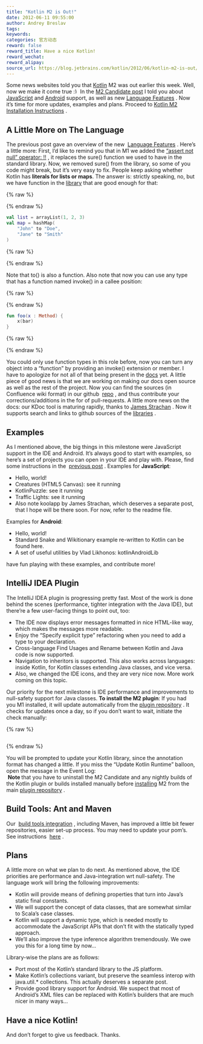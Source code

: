 ```yaml
---
title: "Kotlin M2 is Out!"
date: 2012-06-11 09:55:00
author: Andrey Breslav
tags:
keywords:
categories: 官方动态
reward: false
reward_title: Have a nice Kotlin!
reward_wechat:
reward_alipay:
source_url: https://blog.jetbrains.com/kotlin/2012/06/kotlin-m2-is-out/
---
```


Some news websites told you that  [Kotlin](http://kotlin.jetbrains.org)  M2 was out earlier this week. Well, now we make it come true <img alt=":)" class="wp-smiley" data-recalc-dims="1" src="https://i2.wp.com/blog.jetbrains.com/kotlin/wp-includes/images/smilies/simple-smile.png?w=640&amp;ssl=1" style="height: 1em; max-height: 1em;"/>
In the  [M2 Candidate post](http://blog.jetbrains.com/kotlin/2012/06/kotlin-m2-candidate/)  I told you about  [JavaScript](http://blog.jetbrains.com/kotlin/2012/06/kotlin-m2-candidate/#js)  and  [Android](http://blog.jetbrains.com/kotlin/2012/06/kotlin-m2-candidate/#android)  support, as well as new  [Language Features](http://blog.jetbrains.com/kotlin/2012/06/kotlin-m2-candidate/#language) . Now it’s time for more updates, examples and plans.
Proceed to  [Kotlin M2 Installation Instructions](http://blog.jetbrains.com/kotlin/2012/06/kotlin-m2-is-out/#install) .
## A Little More on The Language

The previous post gave an overview of the new  [Language Features](http://blog.jetbrains.com/kotlin/2012/06/kotlin-m2-candidate/#language) . Here’s a little more:<span id="more-570"></span>
First, I’d like to remind you that in M1 we added the  [“assert not null” operator: !!](http://confluence.jetbrains.net/display/Kotlin/Null-safety#Null-safety-The%7B%7B%5C%21%5C%21%7D%7Doperator) , it replaces the sure() function we used to have in the standard library. Now, we removed sure() from the library, so some of you code might break, but it’s very easy to fix.
People keep asking whether Kotlin has <strong>literals for lists or maps</strong>. The answer is: strictly speaking, no, but we have function in the  [library](http://jetbrains.github.com/kotlin/versions/snapshot/apidocs/kotlin/package-summary.html)  that are good enough for that:

{% raw %}
<p></p>
{% endraw %}

```kotlin
val list = arrayList(1, 2, 3)
val map = hashMap(
    "John" to "Doe",
    "Jane" to "Smith"
)
```

{% raw %}
<p></p>
{% endraw %}

Note that to() is also a function.
Also note that now you can use any type that has a function named invoke() in a callee position:

{% raw %}
<p></p>
{% endraw %}

```kotlin
fun foo(x : Method) {
    x(bar)
}
```

{% raw %}
<p></p>
{% endraw %}

You could only use function types in this role before, now you can turn any object into a “function” by providing an invoke() extension or member.
I have to apologize for not all of that being present in the  [docs](http://kotlin.jetbrains.org)  yet. A little piece of good news is that we are working on making our docs open source as well as the rest of the project. Now you can find the sources (in Confluence wiki format) in our github  [repo](https://github.com/JetBrains/kotlin/tree/master/docs/confluence.jetbrains.com/Kotlin) , and thus contribute your corrections/additions in the for of pull-requests.
A little more news on the docs: our KDoc tool is maturing rapidly, thanks to  [James Strachan](https://github.com/jstrachan) . Now it supports search and links to github sources of the  [libraries](http://jetbrains.github.com/kotlin/versions/snapshot/apidocs/index.html) .
## Examples

As I mentioned above, the big things in this milestone were JavaScript support in the IDE and Android. It’s always good to start with examples, so here’s a set of projects you can open in your IDE and play with. Please, find some instructions in the  [previous post](http://blog.jetbrains.com/kotlin/2012/06/kotlin-m2-candidate/) .
Examples for <strong>JavaScript</strong>:

* Hello, world!
* Creatures (HTML5 Canvas): see it running
* KotlinPuzzle: see it running
* Traffic Lights: see it running
* Also note koolapp by James Strachan, which deserves a separate post, that I hope will be there soon. For now, refer to the readme file.

Examples for <strong>Android</strong>:

* Hello, world!
* Standard Snake and Wikitionary example re-written to Kotlin can be found here.
* A set of useful utilities by Vlad Likhonos: kotlinAndroidLib

have fun playing with these examples, and contribute more!
## IntelliJ IDEA Plugin

The IntelliJ IDEA plugin is progressing pretty fast. Most of the work is done behind the scenes (performance, tighter integration with the Java IDE), but there’re a few user-facing things to point out, too:

* The IDE now displays error messages formatted in nice HTML-like way, which makes the messages more readable.
* Enjoy the “Specify explicit type” refactoring when you need to add a type to your declaration.
* Cross-language Find Usages and Rename between Kotlin and Java code is now supported.
* Navigation to inheritors is supported. This also works across languages: inside Kotlin, for Kotlin classes extending Java classes, and vice versa.
* Also, we changed the IDE icons, and they are very nice now. More work coming on this topic.

Our priority for the next milestone is IDE performance and improvements to null-safety support for Java classes.
<strong><a name="install">To install the M2 plugin</a></strong>: If you had you M1 installed, it will update automatically from the  [plugin repository](http://plugins.intellij.net/plugin/?idea&pluginId=6954) . It checks for updates once a day, so if you don’t want to wait, initiate the check manually:

{% raw %}
<p><a href="https://i0.wp.com/blog.jetbrains.com/kotlin/files/2012/06/Check-For-Updates.png"><img alt="" data-recalc-dims="1" src="https://i0.wp.com/blog.jetbrains.com/kotlin/files/2012/06/Check-For-Updates.png?resize=150%2C150&amp;ssl=1"/></a></p>
{% endraw %}

You will be prompted to update your Kotlin library, since the annotation format has changed a little. If you miss the “Update Kotlin Runtime” balloon, open the message in the Event Log:<br/>
<img alt="" data-recalc-dims="1" src="https://i0.wp.com/blog.jetbrains.com/kotlin/files/2012/06/Outdated-Kotlin-Runtime.png?resize=150%2C129&amp;ssl=1"/><img alt="" data-recalc-dims="1" src="https://i0.wp.com/blog.jetbrains.com/kotlin/files/2012/06/Update-Runtime.png?resize=150%2C150&amp;ssl=1"/>
<strong>Note </strong>that you have to uninstall the M2 Candidate and any nightly builds of the Kotlin plugin or builds installed manually before  [installing](http://www.jetbrains.com/idea/plugins/index.html)  M2 from the main  [plugin repository](http://plugins.intellij.net/plugin/?idea&pluginId=6954) .
## Build Tools: Ant and Maven

Our  [build tools integration](http://confluence.jetbrains.net/display/Kotlin/Kotlin+Build+Tools) , including Maven, has improved a little bit fewer repositories, easier set-up process. You may need to update your pom’s. See instructions  [here](http://confluence.jetbrains.net/display/Kotlin/Kotlin+Build+Tools) .
## Plans

A little more on what we plan to do next. As mentioned above, the IDE priorities are performance and Java-integration wrt null-safety. The language work will bring the following improvements:

* Kotlin will provide means of defining properties that turn into Java’s static final constants.
* We will support the concept of data classes, that are somewhat similar to Scala’s case classes.
* Kotlin will support a dynamic type, which is needed mostly to accommodate the JavaScript APIs that don’t fit with the statically typed approach.
* We’ll also improve the type inference algorithm tremendously. We owe you this for a long time by now…

Library-wise the plans are as follows:

* Port most of the Kotlin’s standard library to the JS platform.
* Make Kotlin’s collections variant, but preserve the seamless interop with java.util.* collections. This actually deserves a separate post.
* Provide good library support for Android. We suspect that most of Android’s XML files can be replaced with Kotlin’s builders that are much nicer in many ways…

## Have a nice Kotlin!

And don’t forget to give us feedback. Thanks.
